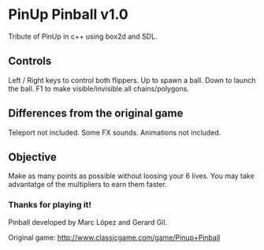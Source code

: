 # PinUp Pinball v1.0

Tribute of PinUp in c++ using box2d and SDL.

## Controls

Left / Right keys to control both flippers.
Up to spawn a ball.
Down to launch the ball.
F1 to make visible/invisible all chains/polygons.

## Differences from the original game

Teleport not included.
Some FX sounds.
Animations not included.

## Objective

Make as many points as possible without loosing your 6 lives. You may take advantatge of the multipliers to earn them faster.

### Thanks for playing it!

Pinball developed by Marc López and Gerard Gil.

Original game: http://www.classicgame.com/game/Pinup+Pinball
